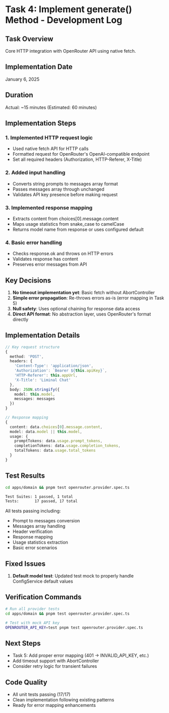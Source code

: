 # Task 4: Implement generate() Method - Development Log

## Task Overview
Core HTTP integration with OpenRouter API using native fetch.

## Implementation Date
January 6, 2025

## Duration
Actual: ~15 minutes (Estimated: 60 minutes)

## Implementation Steps

### 1. Implemented HTTP request logic
- Used native fetch API for HTTP calls
- Formatted request for OpenRouter's OpenAI-compatible endpoint
- Set all required headers (Authorization, HTTP-Referer, X-Title)

### 2. Added input handling
- Converts string prompts to messages array format
- Passes messages array through unchanged
- Validates API key presence before making request

### 3. Implemented response mapping
- Extracts content from choices[0].message.content
- Maps usage statistics from snake_case to camelCase
- Returns model name from response or uses configured default

### 4. Basic error handling
- Checks response.ok and throws on HTTP errors
- Validates response has content
- Preserves error messages from API

## Key Decisions

1. **No timeout implementation yet**: Basic fetch without AbortController
2. **Simple error propagation**: Re-throws errors as-is (error mapping in Task 5)
3. **Null safety**: Uses optional chaining for response data access
4. **Direct API format**: No abstraction layer, uses OpenRouter's format directly

## Implementation Details

```typescript
// Key request structure
{
  method: 'POST',
  headers: {
    'Content-Type': 'application/json',
    'Authorization': `Bearer ${this.apiKey}`,
    'HTTP-Referer': this.appUrl,
    'X-Title': 'Liminal Chat'
  },
  body: JSON.stringify({
    model: this.model,
    messages: messages
  })
}

// Response mapping
{
  content: data.choices[0].message.content,
  model: data.model || this.model,
  usage: {
    promptTokens: data.usage.prompt_tokens,
    completionTokens: data.usage.completion_tokens,
    totalTokens: data.usage.total_tokens
  }
}
```

## Test Results

```bash
cd apps/domain && pnpm test openrouter.provider.spec.ts

Test Suites: 1 passed, 1 total
Tests:       17 passed, 17 total
```

All tests passing including:
- Prompt to messages conversion
- Messages array handling
- Header verification
- Response mapping
- Usage statistics extraction
- Basic error scenarios

## Fixed Issues

1. **Default model test**: Updated test mock to properly handle ConfigService default values

## Verification Commands

```bash
# Run all provider tests
cd apps/domain && pnpm test openrouter.provider.spec.ts

# Test with mock API key
OPENROUTER_API_KEY=test pnpm test openrouter.provider.spec.ts
```

## Next Steps

- Task 5: Add proper error mapping (401 → INVALID_API_KEY, etc.)
- Add timeout support with AbortController
- Consider retry logic for transient failures

## Code Quality

- All unit tests passing (17/17)
- Clean implementation following existing patterns
- Ready for error mapping enhancements